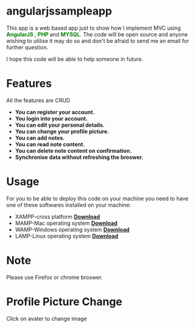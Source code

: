 # angularjssampleapp
This app is a web based app just to show how I implement MVC using <b style="color:green;">AngularJS</b> , <b style="color:green;">PHP </b> and <b style="color:green;">MYSQL</b>. The code will be open source and anyone wishing to utilise it may do so and don't be afraid to send me an email for further question.

I hope this code will be able to help someone in future.
# Features
All the features are CRUD 
<ul>
  <li><b>You can register your account.</b></li>
  <li><b>You login into your account.</b></li>
  <li><b>You can edit your personal details.</b></li>
  <li><b>You can change your profile picture.</b></li>
  <li><b>You can add notes.</b></li>
  <li><b>You can read note content.</b></li>
  <li><b>You can delete note content on confirmation.</b></li>
  <li><b>Synchronise data without refreshing the broswer.</b></li>
</ul>

# Usage
For you to be able to deploy this code on your machine you need to have one of these softwares installed on your machine:

<ul>
  <li>XAMPP-cross platform <a target="_blank" href="https://www.apachefriends.org/index.html"><b>Download</b></a></li>
  <li>MAMP-Mac operating system <a target="_blank" href="https://www.mamp.info/en/"><b>Download</b></a></li>
  <li>WAMP-Windows operating system <a target="_blank" href="http://www.wampserver.com/en/"><b>Download</b></a></li>
  <li>LAMP-Linux operating system <a target="_blank" href="https://bitnami.com/stack/lamp/installer"><b>Download</b></a></li>
</ul>

# Note
Please use Firefox or chrome broswer.

# Profile Picture Change
Click on avater to change image
